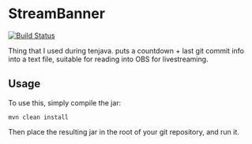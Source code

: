 StreamBanner
============

[![Build Status](https://travis-ci.org/hintss/StreamBanner.svg)](https://travis-ci.org/hintss/StreamBanner)

Thing that I used during tenjava. puts a countdown + last git commit info into a text file, suitable for reading into OBS for livestreaming.

Usage
-----
To use this, simply compile the jar:

    mvn clean install

Then place the resulting jar in the root of your git repository, and run it.
